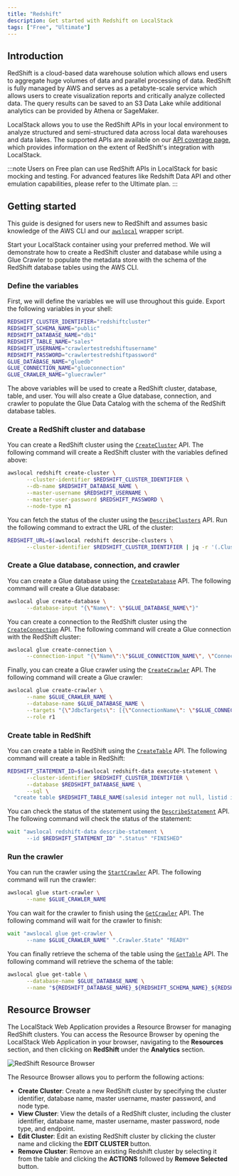 ```yaml
---
title: "Redshift"
description: Get started with Redshift on LocalStack
tags: ["Free", "Ultimate"]
---
```


## Introduction

RedShift is a cloud-based data warehouse solution which allows end users to aggregate huge volumes of data and parallel processing of data.
RedShift is fully managed by AWS and serves as a petabyte-scale service which allows users to create visualization reports and critically analyze collected data.
The query results can be saved to an S3 Data Lake while additional analytics can be provided by Athena or SageMaker.

LocalStack allows you to use the RedShift APIs in your local environment to analyze structured and semi-structured data across local data warehouses and data lakes.
The supported APIs are available on our [API coverage page](), which provides information on the extent of RedShift's integration with LocalStack.

:::note
Users on Free plan can use RedShift APIs in LocalStack for basic mocking and testing.
For advanced features like Redshift Data API and other emulation capabilities, please refer to the Ultimate plan.
:::

## Getting started

This guide is designed for users new to RedShift and assumes basic knowledge of the AWS CLI and our [`awslocal`](https://github.com/localstack/awscli-local) wrapper script.

Start your LocalStack container using your preferred method.
We will demonstrate how to create a RedShift cluster and database while using a Glue Crawler to populate the metadata store with the schema of the RedShift database tables using the AWS CLI.

### Define the variables

First, we will define the variables we will use throughout this guide.
Export the following variables in your shell:

```bash
REDSHIFT_CLUSTER_IDENTIFIER="redshiftcluster"
REDSHIFT_SCHEMA_NAME="public"
REDSHIFT_DATABASE_NAME="db1"
REDSHIFT_TABLE_NAME="sales"
REDSHIFT_USERNAME="crawlertestredshiftusername"
REDSHIFT_PASSWORD="crawlertestredshiftpassword"
GLUE_DATABASE_NAME="gluedb"
GLUE_CONNECTION_NAME="glueconnection"
GLUE_CRAWLER_NAME="gluecrawler"
```

The above variables will be used to create a RedShift cluster, database, table, and user.
You will also create a Glue database, connection, and crawler to populate the Glue Data Catalog with the schema of the RedShift database tables.

### Create a RedShift cluster and database

You can create a RedShift cluster using the [`CreateCluster`](https://docs.aws.amazon.com/redshift/latest/APIReference/API_CreateCluster.html) API.
The following command will create a RedShift cluster with the variables defined above:

```bash
awslocal redshift create-cluster \
      --cluster-identifier $REDSHIFT_CLUSTER_IDENTIFIER \
      --db-name $REDSHIFT_DATABASE_NAME \
      --master-username $REDSHIFT_USERNAME \
      --master-user-password $REDSHIFT_PASSWORD \
      --node-type n1
```

You can fetch the status of the cluster using the [`DescribeClusters`](https://docs.aws.amazon.com/redshift/latest/APIReference/API_DescribeClusters.html) API.
Run the following command to extract the URL of the cluster:

```bash
REDSHIFT_URL=$(awslocal redshift describe-clusters \
      --cluster-identifier $REDSHIFT_CLUSTER_IDENTIFIER | jq -r '(.Clusters[0].Endpoint.Address) + ":" + (.Clusters[0].Endpoint.Port|tostring)')
```

### Create a Glue database, connection, and crawler

You can create a Glue database using the [`CreateDatabase`](https://docs.aws.amazon.com/glue/latest/webapi/API_CreateDatabase.html) API.
The following command will create a Glue database:

```bash
awslocal glue create-database \
      --database-input "{\"Name\": \"$GLUE_DATABASE_NAME\"}"
```

You can create a connection to the RedShift cluster using the [`CreateConnection`](https://docs.aws.amazon.com/glue/latest/webapi/API_CreateConnection.html) API.
The following command will create a Glue connection with the RedShift cluster:

```bash
awslocal glue create-connection \
      --connection-input "{\"Name\":\"$GLUE_CONNECTION_NAME\", \"ConnectionType\": \"JDBC\", \"ConnectionProperties\": {\"USERNAME\": \"$REDSHIFT_USERNAME\", \"PASSWORD\": \"$REDSHIFT_PASSWORD\", \"JDBC_CONNECTION_URL\": \"jdbc:redshift://$REDSHIFT_URL/$REDSHIFT_DATABASE_NAME\"}}"
```

Finally, you can create a Glue crawler using the [`CreateCrawler`](https://docs.aws.amazon.com/glue/latest/webapi/API_CreateCrawler.html) API.
The following command will create a Glue crawler:

```bash
awslocal glue create-crawler \
      --name $GLUE_CRAWLER_NAME \
      --database-name $GLUE_DATABASE_NAME \
      --targets "{\"JdbcTargets\": [{\"ConnectionName\": \"$GLUE_CONNECTION_NAME\", \"Path\": \"$REDSHIFT_DATABASE_NAME/%/$REDSHIFT_TABLE_NAME\"}]}" \
      --role r1
```

### Create table in RedShift

You can create a table in RedShift using the [`CreateTable`](https://docs.aws.amazon.com/redshift/latest/dg/r_CREATE_TABLE_NEW.html) API.
The following command will create a table in RedShift:

```bash
REDSHIFT_STATEMENT_ID=$(awslocal redshift-data execute-statement \
      --cluster-identifier $REDSHIFT_CLUSTER_IDENTIFIER \
      --database $REDSHIFT_DATABASE_NAME \
      --sql \
  "create table $REDSHIFT_TABLE_NAME(salesid integer not null, listid integer not null, sellerid integer not null, buyerid integer not null, eventid integer not null, dateid smallint not null, qtysold smallint not null, pricepaid decimal(8,2), commission decimal(8,2), saletime timestamp)" | jq -r .Id)
```

You can check the status of the statement using the [`DescribeStatement`](https://docs.aws.amazon.com/redshift-data/latest/APIReference/API_DescribeStatement.html) API.
The following command will check the status of the statement:

```bash
wait "awslocal redshift-data describe-statement \
      --id $REDSHIFT_STATEMENT_ID" ".Status" "FINISHED"
```

### Run the crawler

You can run the crawler using the [`StartCrawler`](https://docs.aws.amazon.com/glue/latest/webapi/API_StartCrawler.html) API.
The following command will run the crawler:

```bash
awslocal glue start-crawler \
      --name $GLUE_CRAWLER_NAME
```

You can wait for the crawler to finish using the [`GetCrawler`](https://docs.aws.amazon.com/glue/latest/webapi/API_GetCrawler.html) API.
The following command will wait for the crawler to finish:

```bash
wait "awslocal glue get-crawler \
      --name $GLUE_CRAWLER_NAME" ".Crawler.State" "READY"
```

You can finally retrieve the schema of the table using the [`GetTable`](https://docs.aws.amazon.com/glue/latest/webapi/API_GetTable.html) API.
The following command will retrieve the schema of the table:

```bash
awslocal glue get-table \
      --database-name $GLUE_DATABASE_NAME \
      --name "${REDSHIFT_DATABASE_NAME}_${REDSHIFT_SCHEMA_NAME}_${REDSHIFT_TABLE_NAME}"
```

## Resource Browser

The LocalStack Web Application provides a Resource Browser for managing RedShift clusters.
You can access the Resource Browser by opening the LocalStack Web Application in your browser, navigating to the **Resources** section, and then clicking on **RedShift** under the **Analytics** section.

![RedShift Resource Browser](/images/aws/redshift-resource-browser.png)

The Resource Browser allows you to perform the following actions:

* **Create Cluster**: Create a new RedShift cluster by specifying the cluster identifier, database name, master username, master password, and node type.
* **View Cluster**: View the details of a RedShift cluster, including the cluster identifier, database name, master username, master password, node type, and endpoint.
* **Edit Cluster**: Edit an existing RedShift cluster by clicking the cluster name and clicking the **EDIT CLUSTER** button.
* **Remove Cluster**: Remove an existing Redshift cluster by selecting it from the table and clicking the **ACTIONS** followed by **Remove Selected** button.
